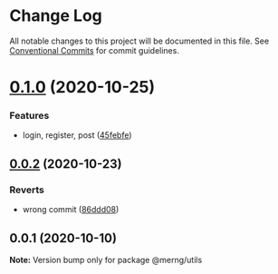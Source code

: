 # Change Log

All notable changes to this project will be documented in this file.
See [Conventional Commits](https://conventionalcommits.org) for commit guidelines.

# [0.1.0](https://github.com/AlexR0v/posts/compare/@merng/utils@0.0.2...@merng/utils@0.1.0) (2020-10-25)


### Features

* login, register, post ([45febfe](https://github.com/AlexR0v/posts/commit/45febfecf1c7e8eda9f2539811ed65530e1012f7))






## [0.0.2](https://github.com/AlexR0v/posts/compare/@merng/utils@0.0.1...@merng/utils@0.0.2) (2020-10-23)

### Reverts

- wrong commit ([86ddd08](https://github.com/AlexR0v/posts/commit/86ddd085c1af6172d5ff649a96893cf8c238e32a))

## 0.0.1 (2020-10-10)

**Note:** Version bump only for package @merng/utils
